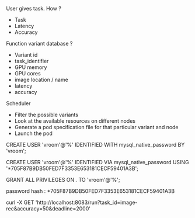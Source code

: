 User gives task. How ?
- Task
- Latency
- Accuracy

Function variant database ?
- Variant id
- task_identifier
- GPU memory
- GPU cores
- image location / name
- latency
- accuracy

Scheduler
- Filter the possible variants
- Look at the available resources on different nodes
- Generate a pod specification file for that particular variant and node
- Launch the pod


CREATE USER 'vroom'@'%' IDENTIFIED WITH mysql_native_password BY 'vroom';

CREATE USER 'vroom'@'%' IDENTIFIED VIA mysql_native_password USING '*705F87B9DB50FED7F3353E653181CECF59401A3B';

GRANT ALL PRIVILEGES ON *.* TO 'vroom'@'%';

password hash : *705F87B9DB50FED7F3353E653181CECF59401A3B

curl -X GET 'http://localhost:8083/run?task_id=image-rec&accuracy=50&deadline=2000'